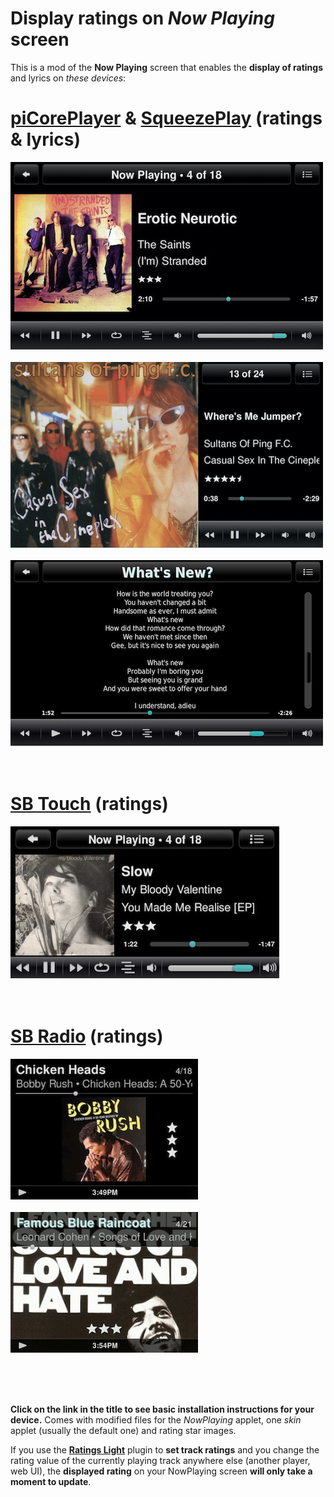 Display ratings on *Now Playing* screen
====

This is a mod of the **Now Playing** screen that enables the **display of ratings** and lyrics on *these devices*:

# [**piCorePlayer**](https://github.com/AF-1/sobras/tree/main/lms-nowplaying_screen_with_ratings/piCorePlayer) & [**SqueezePlay**](https://github.com/AF-1/sobras/tree/main/lms-nowplaying_screen_with_ratings/SqueezePlay) (ratings & lyrics)
![screenshot1](screenshots/pcp1.jpg)<br><br>
![screenshot2](screenshots/pcp2.jpg)<br><br>
![screenshot3](screenshots/pcp3.jpg)<br><br><br>

# [**SB Touch**](https://github.com/AF-1/sobras/tree/main/lms-nowplaying_screen_with_ratings/SB%20Touch) (ratings)
[![screenshot1](screenshots/touch.jpg)](https://github.com/AF-1/sobras/tree/main/lms-nowplaying_screen_with_ratings/SB%20Touch)<br><br><br>

# [**SB Radio**](https://github.com/AF-1/sobras/tree/main/lms-nowplaying_screen_with_ratings/SB%20Radio) (ratings)
[![screenshot1](screenshots/radio1.jpg)](https://github.com/AF-1/sobras/tree/main/lms-nowplaying_screen_with_ratings/SB%20Radio)<br><br>
[![screenshot2](screenshots/radio2.jpg)](https://github.com/AF-1/sobras/tree/main/lms-nowplaying_screen_with_ratings/SB%20Radio)<br><br><br>

<br>

**Click on the link in the title to see basic installation instructions for your device.** Comes with modified files for the *NowPlaying* applet, one *skin* applet (usually the default one) and rating star images.
<br>

If you use the [**Ratings Light**](https://github.com/AF-1/lms-ratingslight) plugin to **set track ratings** and you change the rating value of the currently playing track anywhere else (another player, web UI), the **displayed rating** on your NowPlaying screen **will only take a moment to update**.
<br>